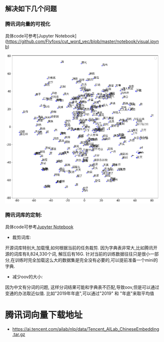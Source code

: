 ## 解决如下几个问题

### 腾讯词向量的可视化

具体code可参考[Jupyter Notebook] (https://github.com/Flyfoxs/cut_word_vec/blob/master/notebook/visual.ipynb)

![Word Vec Screenshot](https://raw.githubusercontent.com/Flyfoxs/cut_word_vec/master/imgs/word_vec.png)


### 腾讯词库的定制:
具体code可参考[Jupyter Notebook]( https://github.com/Flyfoxs/cut_word_vec/blob/master/notebook/word_split.ipynb)

- 裁剪词库: 
	
开源词库特别大,加载慢,如何根据当前的任务裁剪. 因为字典表非常大,比如腾讯开源的词库有8,824,330个词, 解压后有16G. 针对当前的训练数据往往只是很小一部分,在训练时完全加载这么大的数据集是完全没有必要的,可以提前准备一个mini的字典.
	
	
- 减少oov的大小:
	
因为中文有分词的问题, 这样分词结果可能和字典表不匹配,导致oov,但是可以通过变通的办法取近似值. 比如"2019年年底",可以通过"2019" 和 "年底"来取平均值 





# 腾讯词向量下载地址

- https://ai.tencent.com/ailab/nlp/data/Tencent_AILab_ChineseEmbedding.tar.gz


